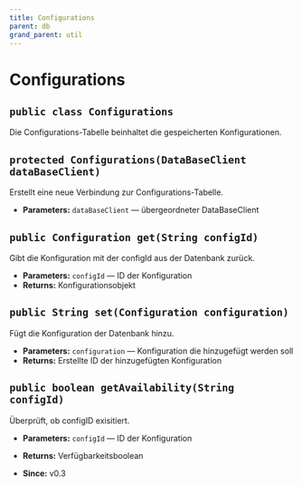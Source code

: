 ```yaml
---
title: Configurations
parent: db
grand_parent: util
---
```


# Configurations


## `public class Configurations`

Die Configurations-Tabelle beinhaltet die gespeicherten Konfigurationen.

## `protected Configurations(DataBaseClient dataBaseClient)`

Erstellt eine neue Verbindung zur Configurations-Tabelle.

 * **Parameters:** `dataBaseClient` — übergeordneter DataBaseClient

## `public Configuration get(String configId)`

Gibt die Konfiguration mit der configId aus der Datenbank zurück.

 * **Parameters:** `configId` — ID der Konfiguration
 * **Returns:** Konfigurationsobjekt

## `public String set(Configuration configuration)`

Fügt die Konfiguration der Datenbank hinzu.

 * **Parameters:** `configuration` — Konfiguration die hinzugefügt werden soll
 * **Returns:** Erstellte ID der hinzugefügten Konfiguration

## `public boolean getAvailability(String configId)`

Überprüft, ob configID exisitiert.

 * **Parameters:** `configId` — ID der Konfiguration
 * **Returns:** Verfügbarkeitsboolean

     <p>
 * **Since:** v0.3
